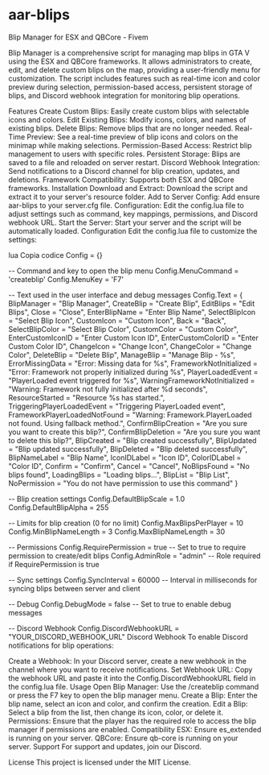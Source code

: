 # aar-blips
Blip Manager for ESX and QBCore - Fivem

Blip Manager is a comprehensive script for managing map blips in GTA V using the ESX and QBCore frameworks. It allows administrators to create, edit, and delete custom blips on the map, providing a user-friendly menu for customization. The script includes features such as real-time icon and color preview during selection, permission-based access, persistent storage of blips, and Discord webhook integration for monitoring blip operations.

Features
Create Custom Blips: Easily create custom blips with selectable icons and colors.
Edit Existing Blips: Modify icons, colors, and names of existing blips.
Delete Blips: Remove blips that are no longer needed.
Real-Time Preview: See a real-time preview of blip icons and colors on the minimap while making selections.
Permission-Based Access: Restrict blip management to users with specific roles.
Persistent Storage: Blips are saved to a file and reloaded on server restart.
Discord Webhook Integration: Send notifications to a Discord channel for blip creation, updates, and deletions.
Framework Compatibility: Supports both ESX and QBCore frameworks.
Installation
Download and Extract: Download the script and extract it to your server's resource folder.
Add to Server Config: Add ensure aar-blips to your server.cfg file.
Configuration: Edit the config.lua file to adjust settings such as command, key mappings, permissions, and Discord webhook URL.
Start the Server: Start your server and the script will be automatically loaded.
Configuration
Edit the config.lua file to customize the settings:

lua
Copia codice
Config = {}

-- Command and key to open the blip menu
Config.MenuCommand = 'createblip'
Config.MenuKey = 'F7'

-- Text used in the user interface and debug messages
Config.Text = {
    BlipManager = "Blip Manager",
    CreateBlip = "Create Blip",
    EditBlips = "Edit Blips",
    Close = "Close",
    EnterBlipName = "Enter Blip Name",
    SelectBlipIcon = "Select Blip Icon",
    CustomIcon = "Custom Icon",
    Back = "Back",
    SelectBlipColor = "Select Blip Color",
    CustomColor = "Custom Color",
    EnterCustomIconID = "Enter Custom Icon ID",
    EnterCustomColorID = "Enter Custom Color ID",
    ChangeIcon = "Change Icon",
    ChangeColor = "Change Color",
    DeleteBlip = "Delete Blip",
    ManageBlip = "Manage Blip - %s",
    ErrorMissingData = "Error: Missing data for %s",
    FrameworkNotInitialized = "Error: Framework not properly initialized during %s",
    PlayerLoadedEvent = "PlayerLoaded event triggered for %s",
    WarningFrameworkNotInitialized = "Warning: Framework not fully initialized after %d seconds",
    ResourceStarted = "Resource %s has started.",
    TriggeringPlayerLoadedEvent = "Triggering PlayerLoaded event",
    FrameworkPlayerLoadedNotFound = "Warning: Framework.PlayerLoaded not found. Using fallback method.",
    ConfirmBlipCreation = "Are you sure you want to create this blip?",
    ConfirmBlipDeletion = "Are you sure you want to delete this blip?",
    BlipCreated = "Blip created successfully",
    BlipUpdated = "Blip updated successfully",
    BlipDeleted = "Blip deleted successfully",
    BlipNameLabel = "Blip Name",
    IconIDLabel = "Icon ID",
    ColorIDLabel = "Color ID",
    Confirm = "Confirm",
    Cancel = "Cancel",
    NoBlipsFound = "No blips found",
    LoadingBlips = "Loading blips...",
    BlipList = "Blip List",
    NoPermission = "You do not have permission to use this command"
}

-- Blip creation settings
Config.DefaultBlipScale = 1.0
Config.DefaultBlipAlpha = 255

-- Limits for blip creation (0 for no limit)
Config.MaxBlipsPerPlayer = 10
Config.MinBlipNameLength = 3
Config.MaxBlipNameLength = 30

-- Permissions
Config.RequirePermission = true -- Set to true to require permission to create/edit blips
Config.AdminRole = "admin" -- Role required if RequirePermission is true

-- Sync settings
Config.SyncInterval = 60000 -- Interval in milliseconds for syncing blips between server and client

-- Debug
Config.DebugMode = false -- Set to true to enable debug messages

-- Discord Webhook
Config.DiscordWebhookURL = "YOUR_DISCORD_WEBHOOK_URL"
Discord Webhook
To enable Discord notifications for blip operations:

Create a Webhook: In your Discord server, create a new webhook in the channel where you want to receive notifications.
Set Webhook URL: Copy the webhook URL and paste it into the Config.DiscordWebhookURL field in the config.lua file.
Usage
Open Blip Manager: Use the /createblip command or press the F7 key to open the blip manager menu.
Create a Blip: Enter the blip name, select an icon and color, and confirm the creation.
Edit a Blip: Select a blip from the list, then change its icon, color, or delete it.
Permissions: Ensure that the player has the required role to access the blip manager if permissions are enabled.
Compatibility
ESX: Ensure es_extended is running on your server.
QBCore: Ensure qb-core is running on your server.
Support
For support and updates, join our Discord.

License
This project is licensed under the MIT License.

